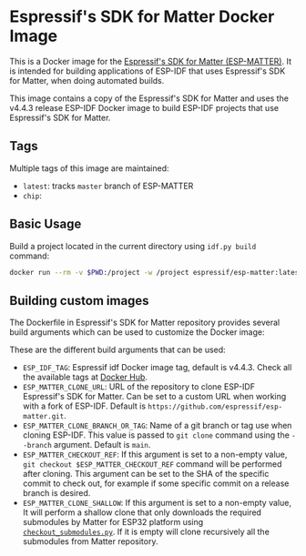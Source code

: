 # Espressif's SDK for Matter Docker Image

This is a Docker image for the [Espressif's SDK for Matter (ESP-MATTER)](https://github.com/espressif/esp-matter). It is intended for building applications of ESP-IDF that uses Espressif's SDK for Matter, when doing automated builds.

This image contains a copy of the Espressif's SDK for Matter and uses the v4.4.3 release ESP-IDF Docker image to build ESP-IDF projects that use Espressif's SDK for Matter.

## Tags

Multiple tags of this image are maintained:

- `latest`: tracks `master` branch of ESP-MATTER
- `chip`: 

## Basic Usage

Build a project located in the current directory using `idf.py build` command:

```bash
docker run --rm -v $PWD:/project -w /project espressif/esp-matter:latest idf.py build
```
## Building custom images

The Dockerfile in Espressif's SDK for Matter repository provides several build arguments which can be used to customize the Docker image:

These are the different build arguments that can be used:
- `ESP_IDF_TAG`: Espressif idf Docker image tag, default is v4.4.3. Check all the available tags at [Docker Hub](https://hub.docker.com/r/espressif/idf/tags).
- `ESP_MATTER_CLONE_URL`: URL of the repository to clone ESP-IDF Espressif's SDK for Matter. Can be set to a custom URL when working with a fork of ESP-IDF. Default is `https://github.com/espressif/esp-matter.git`.
- `ESP_MATTER_CLONE_BRANCH_OR_TAG`: Name of a git branch or tag use when cloning ESP-IDF. This value is passed to `git clone` command using the `--branch` argument. Default is `main`.
- `ESP_MATTER_CHECKOUT_REF`: If this argument is set to a non-empty value, `git checkout $ESP_MATTER_CHECKOUT_REF` command will be performed after cloning. This argument can be set to the SHA of the specific commit to check out, for example if some specific commit on a release branch is desired.
- `ESP_MATTER_CLONE_SHALLOW`: If this argument is set to a non-empty value, It will perform a shallow clone that only downloads the required submodules by Matter for ESP32 platform using [`checkout_submodules.py`](https://github.com/project-chip/connectedhomeip/blob/master/scripts/checkout_submodules.py). If it is empty will clone recursively all the submodules from Matter repository.